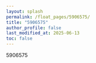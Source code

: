```yaml
---
layout: splash
permalink: /float_pages/5906575/
title: "5906575"
author_profile: false
last_modified_at: 2025-06-13
toc: false
---
```

 
5906575
